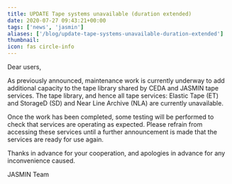 ```yaml
---
title: UPDATE Tape systems unavailable (duration extended)
date: 2020-07-27 09:43:21+00:00
tags: ['news', 'jasmin']
aliases: ['/blog/update-tape-systems-unavailable-duration-extended']
thumbnail: 
icon: fas circle-info
---
```


Dear users,


As previously announced, maintenance work is currently underway to add additional capacity to the tape library shared by CEDA and JASMIN tape services. The tape library, and hence all tape services: Elastic Tape (ET) and StorageD (SD) and Near Line Archive (NLA) are currently unavailable.


Once the work has been completed, some testing will be performed to check that services are operating as expected. Please refrain from accessing these services until a further announcement is made that the services are ready for use again.


Thanks in advance for your cooperation, and apologies in advance for any inconvenience caused.


JASMIN Team


